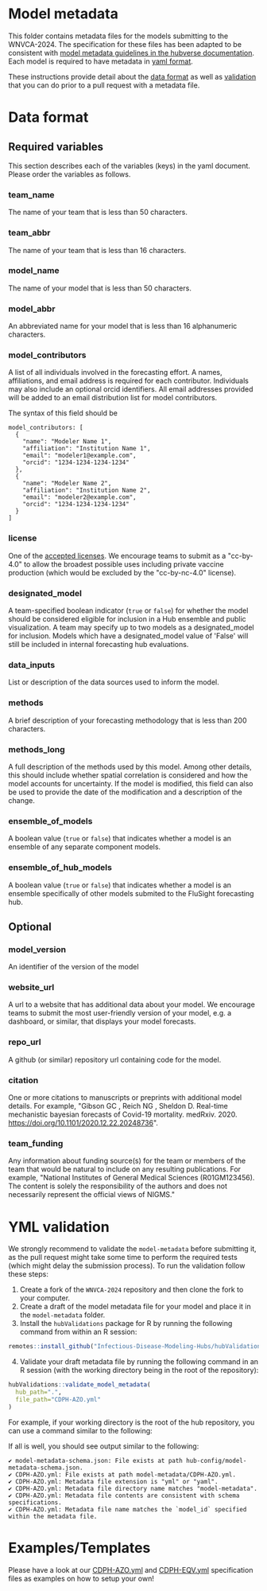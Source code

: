 # Model metadata


This folder contains metadata files for the models submitting to the  WNVCA-2024. The specification for these files has been adapted to be consistent with [model metadata guidelines in the hubverse documentation](https://hubdocs.readthedocs.io/en/latest/user-guide/model-metadata.html). Each model is required to have metadata in [yaml format](https://docs.ansible.com/ansible/latest/reference_appendices/YAMLSyntax.html).

These instructions provide detail about the [data format](#Data-format) as well as [validation](#Data-validation) that you can do prior to a pull request with a metadata file.

# Data format

## Required variables

This section describes each of the variables (keys) in the yaml document. Please order the variables as follows.

### team_name
The name of your team that is less than 50 characters.

### team_abbr
The name of your team that is less than 16 characters.

### model_name
The name of your model that is less than 50 characters.

### model_abbr
An abbreviated name for your model that is less than 16 alphanumeric characters. 

### model_contributors

A list of all individuals involved in the forecasting effort.
A names, affiliations, and email address is required for each contributor. Individuals may also include an optional orcid identifiers.
All email addresses provided will be added to an email distribution list for model contributors.

The syntax of this field should be 
```
model_contributors: [
  {
    "name": "Modeler Name 1",
    "affiliation": "Institution Name 1",
    "email": "modeler1@example.com",
    "orcid": "1234-1234-1234-1234"
  },
  {
    "name": "Modeler Name 2",
    "affiliation": "Institution Name 2",
    "email": "modeler2@example.com",
    "orcid": "1234-1234-1234-1234"
  }
]
```

### license

One of the [accepted licenses](https://github.com/cdcepi/FluSight-forecast-hub/blob/673e983fee54f3a21448071ac46a9f78d27dd164/hub-config/model-metadata-schema.json#L69-L75). We encourage teams to submit as a "cc-by-4.0" to allow the broadest possible uses including private vaccine production (which would be excluded by the "cc-by-nc-4.0" license). 

### designated_model 

A team-specified boolean indicator (`true` or `false`) for whether the model should be considered eligible for inclusion in a Hub ensemble and public visualization. A team may specify up to two models as a designated_model for inclusion. Models which have a designated_model value of 'False' will still be included in internal forecasting hub evaluations.

### data_inputs

List or description of the data sources used to inform the model.

### methods

A brief description of your forecasting methodology that is less than 200 characters.

### methods_long

A full description of the methods used by this model. Among other details, this should include whether spatial correlation is considered and how the model accounts for uncertainty. If the model is modified, this field can also be used to provide the date of the modification and a description of the change.

### ensemble_of_models

A boolean value (`true` or `false`) that indicates whether a model is an ensemble of any separate component models.

### ensemble_of_hub_models

A boolean value (`true` or `false`) that indicates whether a model is an ensemble specifically of other models submited to the FluSight forecasting hub.

## Optional

### model_version
An identifier of the version of the model

### website_url

A url to a website that has additional data about your model. We encourage teams to submit the most user-friendly version of your  model, e.g. a dashboard, or similar, that displays your model forecasts. 

### repo_url

A github (or similar) repository url containing code for the model. 

### citation

One or more citations to manuscripts or preprints with additional model details. For example, "Gibson GC , Reich NG , Sheldon D. Real-time mechanistic bayesian forecasts of Covid-19 mortality. medRxiv. 2020. https://doi.org/10.1101/2020.12.22.20248736".

### team_funding 

Any information about funding source(s) for the team or members of the team that would be natural to include on any resulting  publications. For example, "National Institutes of General Medical Sciences (R01GM123456). The content is solely the responsibility of the authors and does not necessarily represent the official views of NIGMS."

# YML validation

We strongly recommend to validate the `model-metadata` before submitting it, as the pull request might take some time to perform the required tests (which might delay the submission process). To run the validation follow these steps:

1. Create a fork of the `WNVCA-2024` repository and then clone the fork to your computer.
2. Create a draft of the model metadata file for your model and place it in the `model-metadata` folder.
3. Install the `hubValidations` package for R by running the following command from within an R session:

``` r
remotes::install_github("Infectious-Disease-Modeling-Hubs/hubValidations")
```
4. Validate your draft metadata file by running the following command in an R session (with the working directory being in the root of the repository):

``` r
hubValidations::validate_model_metadata(
  hub_path=".", 
  file_path="CDPH-AZO.yml"
)
```

For example, if your working directory is the root of the hub repository, you can use a command similar to the following:


If all is well, you should see output similar to the following:

```
✔ model-metadata-schema.json: File exists at path hub-config/model-metadata-schema.json.
✔ CDPH-AZO.yml: File exists at path model-metadata/CDPH-AZO.yml.
✔ CDPH-AZO.yml: Metadata file extension is "yml" or "yaml".
✔ CDPH-AZO.yml: Metadata file directory name matches "model-metadata".
✔ CDPH-AZO.yml: Metadata file contents are consistent with schema specifications.
✔ CDPH-AZO.yml: Metadata file name matches the `model_id` specified within the metadata file.
```

# Examples/Templates

Please have a look at our [CDPH-AZO.yml](./CDPH-AZO.yml) and [CDPH-EQV.yml](./CDPH-EQV.yml) specification files as examples on how to setup your own!

